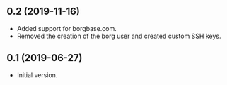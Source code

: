 ## 0.2 (2019-11-16)

- Added support for borgbase.com.
- Removed the creation of the borg user and created custom SSH keys.

## 0.1 (2019-06-27)

- Initial version.
